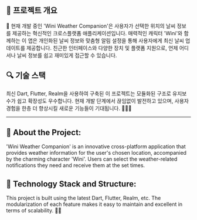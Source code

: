 ## 🌟 **프로젝트 개요**
🚧 현재 개발 중인 'Wini Weather Companion'은 사용자가 선택한 위치의 날씨 정보를 제공하는 혁신적인 크로스플랫폼 애플리케이션입니다. 매력적인 캐릭터 'Wini'와 함께하는 이 앱은 개인화된 날씨 정보와 맞춤형 알림 설정을 통해 사용자에게 최신 날씨 업데이트를 제공합니다. 친근한 인터페이스와 다양한 장치 및 플랫폼 지원으로, 언제 어디서나 날씨 정보를 쉽고 재미있게 접근할 수 있습니다.

## 🔍 **기술 스택**
최신 Dart, Flutter, Realm을 사용하여 구축된 이 프로젝트는 모듈화된 구조로 유지보수가 쉽고 확장성도 우수합니다. 현재 개발 단계에서 끊임없이 발전하고 있으며, 사용자 경험을 한층 더 향상시킬 새로운 기능들이 기대됩니다. 🌈✨🚀

----------------------------------------------------------------------------

## 🌟 **About the Project:**
'Wini Weather Companion' is an innovative cross-platform application that provides weather information for the user's chosen location, accompanied by the charming character 'Wini'. Users can select the weather-related notifications they need and receive them at the set times.

## 🚀 **Technology Stack and Structure:**
This project is built using the latest Dart, Flutter, Realm, etc. The modularization of each feature makes it easy to maintain and excellent in terms of scalability. 🌈✨